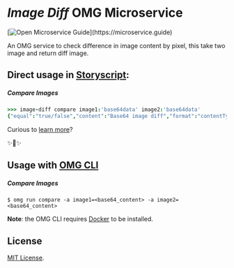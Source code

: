 # _Image Diff_ OMG Microservice

[![Open Microservice Guide](https://img.shields.io/badge/OMG%20Enabled-👍-green.svg?)](https://microservice.guide)

An OMG service to check difference in image content by pixel, this take two image and return diff image.

## Direct usage in [Storyscript](https://storyscript.io/):

##### Compare Images
```coffee
>>> image-diff compare image1:'base64data' image2:'base64data'
{"equal":"true/false","content":"Base64 image diff","format":"contentType"}
```

Curious to [learn more](https://docs.storyscript.io/)?

✨🍰✨

## Usage with [OMG CLI](https://www.npmjs.com/package/omg)

##### Compare Images
```shell
$ omg run compare -a image1=<base64_content> -a image2=<base64_content>
```

**Note**: the OMG CLI requires [Docker](https://docs.docker.com/install/) to be installed.

## License
[MIT License](https://github.com/omg-services/image-diff/blob/master/LICENSE).

